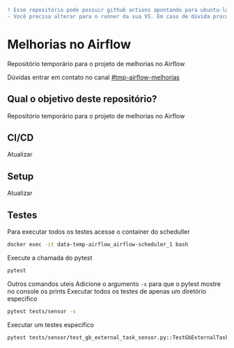 ```diff
! Esse repositório pode possuir github actions apontando para ubuntu-latest
- Você precisa alterar para o runner da sua VS. Em caso de dúvida procure o canal no slack de devops
```

# Melhorias no Airflow

Repositório temporário para o projeto de melhorias no Airflow

Dúvidas entrar em contato no canal [#tmp-airflow-melhorias](https://grupoboticario-corp.slack.com/archives/C04BJSNEXCM)

## Qual o objetivo deste repositório?

Repositório temporário para o projeto de melhorias no Airflow

## CI/CD
Atualizar

## Setup
Atualizar

## Testes

Para executar todos os testes acesse o container do scheduller
```sh
docker exec -it data-temp-airflow_airflow-scheduler_1 bash
```

Execute a chamada do pytest
```sh
pytest
```

Outros comandos uteis
Adicione o argumento `-s` para que o pytest mostre no console os prints
Executar todos os testes de apenas um diretório especifico
```sh
pytest tests/sensor -s
```
Executar um testes especifico
```sh
pytest tests/sensor/test_gb_external_task_sensor.py::TestGbExternalTaskSensor::test_gb_external_task_sensor_last_valid -s
```

